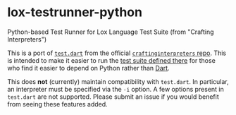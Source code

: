 # lox-testrunner-python
Python-based Test Runner for Lox Language Test Suite (from "Crafting Interpreters")

This is a port of [`test.dart`](https://github.com/munificent/craftinginterpreters/blob/01e6f5b8f3e5dfa65674c2f9cf4700d73ab41cf8/tool/bin/test.dart) from the official [`craftinginterpreters` repo](https://github.com/munificent/craftinginterpreters). This is intended to make it easier to run the [test suite defined there](https://github.com/munificent/craftinginterpreters/tree/master/test) for those who find it easier to depend on Python rather than [Dart](https://dart.dev/).

This does **not** (currently) maintain compatibility with `test.dart`. In particular, an interpreter must be specified via the `-i` option. A few options present in `test.dart` are not supported. Please submit an issue if you would benefit from seeing these features added. 